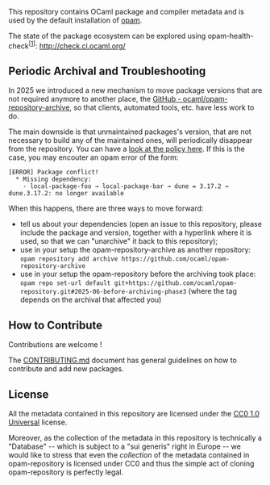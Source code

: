 This repository contains OCaml package and compiler metadata and is used by the default installation of [opam](https://opam.ocaml.org/).

The state of the package ecosystem can be explored using opam-health-check<sup>[[1]]</sup>: http://check.ci.ocaml.org/

## Periodic Archival and Troubleshooting

In 2025 we introduced a new mechanism to move package versions that are not required anymore to another place,
the [GitHub - ocaml/opam-repository-archive](https://github.com/ocaml/opam-repository-archive), so that clients,
automated tools, etc. have less work to do.

The main downside is that unmaintained packages's version, that are not necessary to build any of the maintained
ones, will periodically disappear from the repository. You can have a
[look at the policy here](https://github.com/ocaml/opam-repository/blob/master/governance/policies/archiving.md).
If this is the case, you may encouter an opam error of the form:
```
[ERROR] Package conflict!
  * Missing dependency:
    - local-package-foo → local-package-bar → dune = 3.17.2 → dune.3.17.2: no longer available
```

When this happens, there are three ways to move forward:
- tell us about your dependencies (open an issue to this repository, please include the package and version, together with a hyperlink where it is used, so that we can "unarchive" it back to this repository);
- use in your setup the opam-repository-archive as another repository: `opam repository add archive https://github.com/ocaml/opam-repository-archive`
- use in your setup the opam-repository before the archiving took place: `opam repo set-url default git+https://github.com/ocaml/opam-repository.git#2025-06-before-archiving-phase3` (where the tag depends on the archival that affected you)

## How to Contribute

Contributions are welcome !

The [CONTRIBUTING.md](CONTRIBUTING.md) document has general guidelines
on how to contribute and add new packages.

## License

All the metadata contained in this repository are licensed under the
[CC0 1.0 Universal](http://creativecommons.org/publicdomain/zero/1.0/)
license.

Moreover, as the collection of the metadata in this repository is
technically a "Database" -- which is subject to a "sui generis" right
in Europe -- we would like to stress that even the *collection* of
the metadata contained in opam-repository is licensed under CC0 and
thus the simple act of cloning opam-repository is perfectly legal.

[1]: https://github.com/ocurrent/opam-health-check
